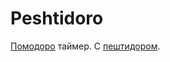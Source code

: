 # Peshtidoro
[Помодоро](https://ru.wikipedia.org/wiki/Метод_помидора) таймер. С [пештидором](https://wiki.1chan.ca/Пештидор).